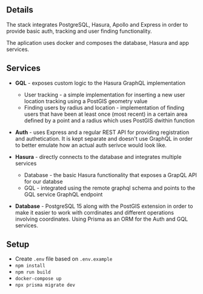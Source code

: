 ## Details

The stack integrates PostgreSQL, Hasura, Apollo and Express in order to provide basic auth, tracking and user finding functionality.

The aplication uses docker and composes the database, Hasura and app services.

## Services

- **GQL** - exposes custom logic to the Hasura GraphQL implementation

  - User tracking - a simple implementation for inserting a new user location tracking using a PostGIS geometry value
  - Finding users by radius and location - implementation of finding users that have been at least once (most recent) in a certain area defined by a point and a radius which uses PostGIS dwithin function

- **Auth** - uses Express and a regular REST API for providing registration and authetication. It is kept separate and doesn't use GraphQL in order to better emulate how an actual auth serivce would look like.

- **Hasura** - directly connects to the database and integrates multiple services

  - Database - the basic Hasura functionality that exposes a GrapQL API for our databse
  - GQL - integrated using the remote graphql schema and points to the GQL service GraphQL endpoint

- **Database** - PostgreSQL 15 along with the PostGIS extension in order to make it easier to work with corrdinates and different operations involving coordinates. Using Prisma as an ORM for the Auth and GQL services.

## Setup

- Create `.env` file based on `.env.example`
- `npm install`
- `npm run build`
- `docker-compose up`
- `npx prisma migrate dev`
